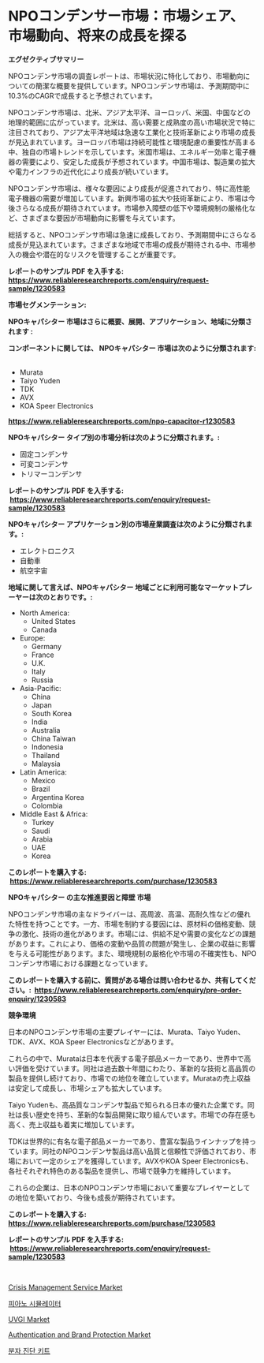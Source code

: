 <p><h1>NPOコンデンサー市場：市場シェア、市場動向、将来の成長を探る</h1></p><p><strong>エグゼクティブサマリー</strong></p>
<p><p>NPOコンデンサ市場の調査レポートは、市場状況に特化しており、市場動向についての簡潔な概要を提供しています。NPOコンデンサ市場は、予測期間中に10.3%のCAGRで成長すると予想されています。</p><p>NPOコンデンサ市場は、北米、アジア太平洋、ヨーロッパ、米国、中国などの地理的範囲に広がっています。北米は、高い需要と成熟度の高い市場状況で特に注目されており、アジア太平洋地域は急速な工業化と技術革新により市場の成長が見込まれています。ヨーロッパ市場は持続可能性と環境配慮の重要性が高まる中、独自の市場トレンドを示しています。米国市場は、エネルギー効率と電子機器の需要により、安定した成長が予想されています。中国市場は、製造業の拡大や電力インフラの近代化により成長が続いています。</p><p>NPOコンデンサ市場は、様々な要因により成長が促進されており、特に高性能電子機器の需要が増加しています。新興市場の拡大や技術革新により、市場は今後さらなる成長が期待されています。市場参入障壁の低下や環境規制の厳格化など、さまざまな要因が市場動向に影響を与えています。</p><p>総括すると、NPOコンデンサ市場は急速に成長しており、予測期間中にさらなる成長が見込まれています。さまざまな地域で市場の成長が期待される中、市場参入の機会や潜在的なリスクを管理することが重要です。</p></p>
<p><strong>レポートのサンプル PDF を入手する: <a href="https://www.reliableresearchreports.com/enquiry/request-sample/1230583">https://www.reliableresearchreports.com/enquiry/request-sample/1230583</a></strong></p>
<p><strong>市場セグメンテーション:</strong></p>
<p><strong> NPOキャパシター 市場はさらに概要、展開、アプリケーション、地域に分類されます :</strong></p>
<p><strong>コンポーネントに関しては、 NPOキャパシター 市場は次のように分類されます: &nbsp;</strong></p>
<p><ul><li>Murata</li><li>Taiyo Yuden</li><li>TDK</li><li>AVX</li><li>KOA Speer Electronics</li></ul></p>
<p><strong><a href="https://www.reliableresearchreports.com/npo-capacitor-r1230583">https://www.reliableresearchreports.com/npo-capacitor-r1230583</a></strong></p>
<p><strong> NPOキャパシター タイプ別の市場分析は次のように分類されます。:</strong></p>
<p><ul><li>固定コンデンサ</li><li>可変コンデンサ</li><li>トリマーコンデンサ</li></ul></p>
<p><strong>レポートのサンプル PDF を入手する: &nbsp;<a href="https://www.reliableresearchreports.com/enquiry/request-sample/1230583">https://www.reliableresearchreports.com/enquiry/request-sample/1230583</a></strong></p>
<p><strong> NPOキャパシター アプリケーション別の市場産業調査は次のように分類されます。:</strong></p>
<p><ul><li>エレクトロニクス</li><li>自動車</li><li>航空宇宙</li></ul></p>
<p><strong>地域に関して言えば、NPOキャパシター 地域ごとに利用可能なマーケットプレーヤーは次のとおりです。:</strong></p>
<p><ul>
    <li>
        North America:
        <ul>
            <li>United States</li>
            <li>Canada</li>
        </ul>
    </li>
    <li>
        Europe:
        <ul>
            <li>Germany</li>
            <li>France</li>
            <li>U.K.</li>
            <li>Italy</li>
            <li>Russia</li>
        </ul>
    </li>
    <li>
        Asia-Pacific:
        <ul>
            <li>China</li>
            <li>Japan</li>
            <li>South Korea</li>
            <li>India</li>
            <li>Australia</li>
            <li>China Taiwan</li>
            <li>Indonesia</li>
            <li>Thailand</li>
            <li>Malaysia</li>
        </ul>
    </li>
    <li>
        Latin America:
        <ul>
            <li>Mexico</li>
            <li>Brazil</li>
            <li>Argentina Korea</li>
            <li>Colombia</li>
        </ul>
    </li>
    <li>
        Middle East & Africa:
        <ul>
            <li>Turkey</li>
            <li>Saudi</li>
            <li>Arabia</li>
            <li>UAE</li>
            <li>Korea</li>
        </ul>
    </li>
    </ul></p>
<p><strong>このレポートを購入する: &nbsp;<a href="https://www.reliableresearchreports.com/purchase/1230583">https://www.reliableresearchreports.com/purchase/1230583</a></strong></p>
<p><strong>NPOキャパシター の主な推進要因と障壁 市場</strong></p>
<p><p>NPOコンデンサ市場の主なドライバーは、高周波、高温、高耐久性などの優れた特性を持つことです。一方、市場を制約する要因には、原材料の価格変動、競争の激化、技術の進化があります。市場には、供給不足や需要の変化などの課題があります。これにより、価格の変動や品質の問題が発生し、企業の収益に影響を与える可能性があります。また、環境規制の厳格化や市場の不確実性も、NPOコンデンサ市場における課題となっています。</p></p>
<p><strong>このレポートを購入する前に、質問がある場合は問い合わせるか、共有してください。:&nbsp; <a href="https://www.reliableresearchreports.com/enquiry/pre-order-enquiry/1230583">https://www.reliableresearchreports.com/enquiry/pre-order-enquiry/1230583</a></strong></p>
<p><strong>競争環境</strong></p>
<p><p>日本のNPOコンデンサ市場の主要プレイヤーには、Murata、Taiyo Yuden、TDK、AVX、KOA Speer Electronicsなどがあります。</p><p>これらの中で、Murataは日本を代表する電子部品メーカーであり、世界中で高い評価を受けています。同社は過去数十年間にわたり、革新的な技術と高品質の製品を提供し続けており、市場での地位を確立しています。Murataの売上収益は安定して成長し、市場シェアも拡大しています。</p><p>Taiyo Yudenも、高品質なコンデンサ製品で知られる日本の優れた企業です。同社は長い歴史を持ち、革新的な製品開発に取り組んでいます。市場での存在感も高く、売上収益も着実に増加しています。</p><p>TDKは世界的に有名な電子部品メーカーであり、豊富な製品ラインナップを持っています。同社のNPOコンデンサ製品は高い品質と信頼性で評価されており、市場において一定のシェアを獲得しています。AVXやKOA Speer Electronicsも、各社それぞれ特色のある製品を提供し、市場で競争力を維持しています。</p><p>これらの企業は、日本のNPOコンデンサ市場において重要なプレイヤーとしての地位を築いており、今後も成長が期待されています。</p></p>
<p><strong>このレポートを購入する: &nbsp; <a href="https://www.reliableresearchreports.com/purchase/1230583">https://www.reliableresearchreports.com/purchase/1230583</a></strong></p>
<p><strong>レポートのサンプル PDF を入手する: &nbsp;<a href="https://www.reliableresearchreports.com/enquiry/request-sample/1230583">https://www.reliableresearchreports.com/enquiry/request-sample/1230583</a></strong><strong></strong></p>
<p>&nbsp;</p>
<p><p><a href="https://www.linkedin.com/pulse/crisis-management-service-market-insight-trends-growth-forecasted-h3muc?trackingId=3%2BjHrHWllTvm4DM4o896Hw%3D%3D">Crisis Management Service Market</a></p><p><a href="https://github.com/GabrielBlanda5656/Market-Research-Report-List-1/blob/main/644493328739.md">피아노 시뮬레이터</a></p><p><a href="https://github.com/Hazelklievgspy6vdcsmu106w/Market-Research-Report-List-2/blob/main/uvgi-market.md">UVGI Market</a></p><p><a href="https://www.linkedin.com/pulse/authentication-brand-protection-market-report-reveals-latest-al2le?trackingId=CBrJYCSmG4H252xqABJTRw%3D%3D">Authentication and Brand Protection Market</a></p><p><a href="https://medium.com/@maxinewilloughby/%EB%B6%84%EC%9E%90-%EC%A7%84%EB%8B%A8-%ED%82%A4%ED%8A%B8-%EC%8B%9C%EC%9E%A5-%EB%B6%84%EC%84%9D-%EB%B0%8F-%ED%81%AC%EA%B8%B0%EB%8A%94-2024%EB%85%84%EB%B6%80%ED%84%B0-2031%EB%85%84%EA%B9%8C%EC%A7%80-%EC%98%88%EC%B8%A1%EB%90%A9%EB%8B%88%EB%8B%A4-eab2c11d8eef">분자 진단 키트</a></p></p>